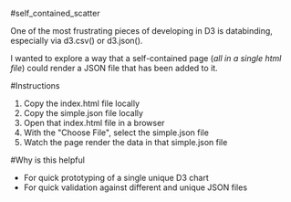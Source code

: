 #self_contained_scatter

One of the most frustrating pieces of developing in D3 is databinding, especially via d3.csv() or d3.json().

I wanted to explore a way that a self-contained page (*all in a single html file*) could render a JSON file that has been added to it.

#Instructions

1) Copy the index.html file locally
2) Copy the simple.json file locally
3) Open that index.html file in a browser
4) With the "Choose File", select the simple.json file
5) Watch the page render the data in that simple.json file

#Why is this helpful

- For quick prototyping of a single unique D3 chart
- For quick validation against different and unique JSON files
